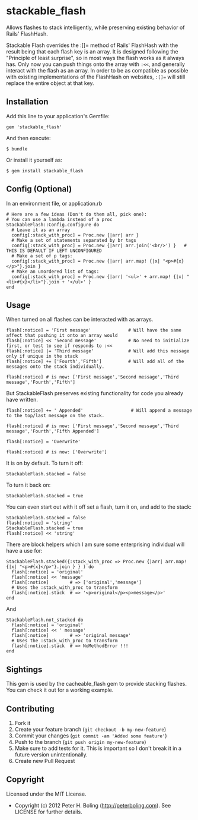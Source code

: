 stackable_flash
===============

Allows flashes to stack intelligently, while preserving existing behavior of Rails' FlashHash.

Stackable Flash overrides the :[]= method of Rails' FlashHash with the result being that each flash key is an array.
It is designed following the "Principle of least surprise", so in most ways the flash works as it always has.
Only now you can push things onto the array with `:<<`, and generally interact with the flash as an array.
In order to be as compatible as possible with existing implementations of the FlashHash on websites, `:[]=` will still
replace the entire object at that key.

## Installation

Add this line to your application's Gemfile:

    gem 'stackable_flash'

And then execute:

    $ bundle

Or install it yourself as:

    $ gem install stackable_flash

## Config (Optional)

In an environment file, or application.rb

    # Here are a few ideas (Don't do them all, pick one):
    # You can use a lambda instead of a proc
    StackableFlash::Config.configure do
      # Leave it as an array
      config[:stack_with_proc] = Proc.new {|arr| arr }
      # Make a set of statements separated by br tags
      config[:stack_with_proc] = Proc.new {|arr| arr.join('<br/>') }   # THIS IS DEFAULT IF LEFT UNCONFIGURED
      # Make a set of p tags:
      config[:stack_with_proc] = Proc.new {|arr| arr.map! {|x| "<p>#{x}</p>"}.join }
      # Make an unordered list of tags:
      config[:stack_with_proc] = Proc.new {|arr| '<ul>' + arr.map! {|x| "<li>#{x}</li>"}.join + '</ul>' }
    end

## Usage

When turned on all flashes can be interacted with as arrays.

    flash[:notice] = 'First message'              # Will have the same affect that pushing it onto an array would
    flash[:notice] << 'Second message'            # No need to initialize first, or test to see if responds to :<<
    flash[:notice] |= 'Third message'             # Will add this message only if unique in the stack
    flash[:notice] += ['Fourth','Fifth']          # Will add all of the messages onto the stack individually.

    flash[:notice] # is now: ['First message','Second message','Third message','Fourth','Fifth']

But StackableFlash preserves existing functionality for code you already have written.

    flash[:notice] += ' Appended'                  # Will append a message to the top/last message on the stack.

    flash[:notice] # is now: ['First message','Second message','Third message','Fourth','Fifth Appended']

    flash[:notice] = 'Overwrite'

    flash[:notice] # is now: ['Overwrite']

It is on by default.  To turn it off:

    StackableFlash.stacked = false

To turn it back on:

    StackableFlash.stacked = true

You can even start out with it off set a flash, turn it on, and add to the stack:

    StackableFlash.stacked = false
    flash[:notice] = 'string'
    StackableFlash.stacked = true
    flash[:notice] << 'string'

There are block helpers which I am sure some enterprising individual will have a use for:

    StackableFlash.stacked({:stack_with_proc => Proc.new {|arr| arr.map! {|x| "<p>#{x}</p>"}.join } } ) do
      flash[:notice] = 'original'
      flash[:notice] << 'message'
      flash[:notice]        # => ['original','message']
      # Uses the :stack_with_proc to transform
      flash[:notice].stack  # => '<p>original</p><p>message</p>'
    end

And

    StackableFlash.not_stacked do
      flash[:notice] = 'original'
      flash[:notice] << ' message'
      flash[:notice]        # => 'original message'
      # Uses the :stack_with_proc to transform
      flash[:notice].stack  # => NoMethodError !!!
    end

## Sightings

This gem is used by the cacheable_flash gem to provide stacking flashes.  You can check it out for a working example.

## Contributing

1. Fork it
2. Create your feature branch (`git checkout -b my-new-feature`)
3. Commit your changes (`git commit -am 'Added some feature'`)
4. Push to the branch (`git push origin my-new-feature`)
5. Make sure to add tests for it. This is important so I don't break it in a future version unintentionally.
6. Create new Pull Request

## Copyright

Licensed under the MIT License.

* Copyright (c) 2012 Peter H. Boling (http://peterboling.com). See LICENSE for further details.
